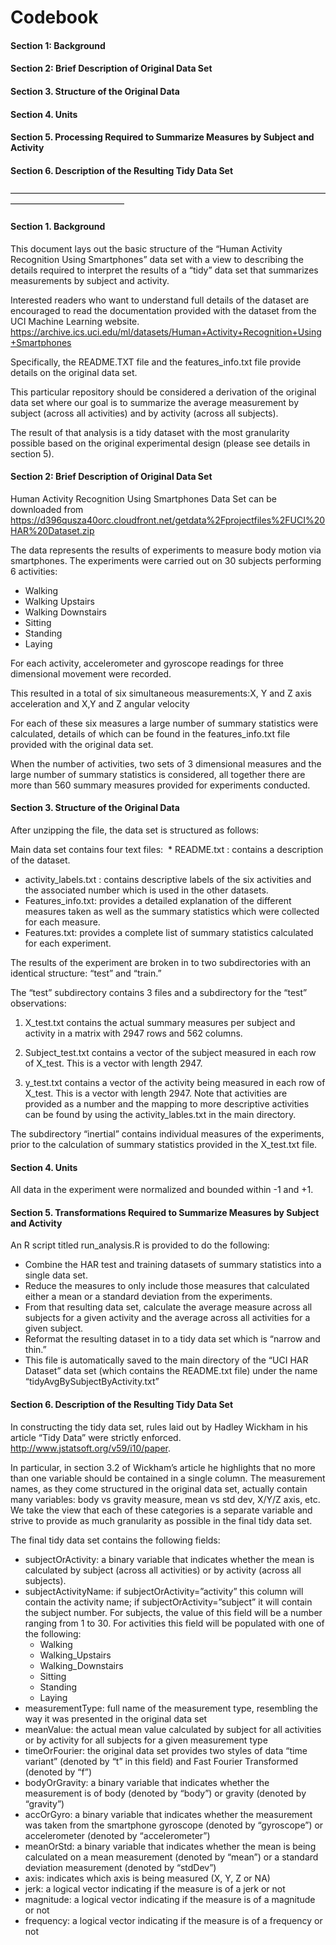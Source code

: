 # Codebook
#### Section 1: Background
#### Section 2: Brief Description of Original Data Set
#### Section 3. Structure of the Original Data
#### Section 4. Units
#### Section 5. Processing Required to Summarize Measures by Subject and Activity
#### Section 6. Description of the Resulting Tidy Data Set

—————————————————————————————————————————————————

#### Section 1. Background
This document lays out the basic structure of the “Human Activity Recognition Using Smartphones” data set with a view to describing the details required to interpret the results of a “tidy” data set that summarizes measurements by subject and activity.  

Interested readers who want to understand full details of the dataset are encouraged to read the documentation provided with the dataset from the UCI Machine Learning website. 
https://archive.ics.uci.edu/ml/datasets/Human+Activity+Recognition+Using+Smartphones

Specifically, the README.TXT file and the features_info.txt file provide details on the original data set.

This particular repository should be considered a derivation of the original data set where our goal is to summarize the average measurement by subject (across all activities) and by activity (across all subjects).  

The result of that analysis is a tidy dataset with the most granularity possible based on the original experimental design (please see details in section 5).  

#### Section 2: Brief Description of Original Data Set
Human Activity Recognition Using Smartphones Data Set can be downloaded from https://d396qusza40orc.cloudfront.net/getdata%2Fprojectfiles%2FUCI%20HAR%20Dataset.zip

The data represents the results of experiments to measure body motion via smartphones.  The experiments were carried out on 30 subjects performing 6 activities:
* Walking
* Walking Upstairs
* Walking Downstairs
* Sitting
* Standing
* Laying

For each activity, accelerometer and gyroscope readings for three dimensional movement were recorded.  

This resulted in a total of six simultaneous measurements:X, Y and Z axis acceleration and X,Y and Z angular velocity 

For each of these six measures a large number of summary statistics were calculated, details of which can be found in the features_info.txt file provided with the original data set.

When the number of activities, two sets of 3 dimensional measures and the large number of summary statistics is considered, all together there are more than 560 summary measures provided for experiments conducted.

#### Section 3. Structure of the Original Data
After unzipping the file, the data set is structured as follows:

Main data set contains four text files:	 * README.txt : contains a description of the dataset.
* activity_labels.txt : contains descriptive labels of the six activities and the associated number which is used in the other datasets.
* Features_info.txt: provides a detailed explanation of the different measures taken as well as the summary statistics which were collected for each measure.
* Features.txt: provides a complete list of summary statistics calculated for each experiment.

The results of the experiment are broken in to two subdirectories with an identical structure: “test” and “train.”

The “test” subdirectory contains 3 files and a subdirectory for the “test” observations:

1. X_test.txt contains the actual summary measures per subject and activity in a matrix with 2947 rows and 562 columns.

2. Subject_test.txt contains a vector of the subject measured in each row of X_test.  This is a vector with  length 2947.

3. y_test.txt contains a vector of the activity being measured in each row of X_test.  This is a vector with  length 2947.  Note that activities are provided as a number and the mapping to more descriptive activities can be found by using the activity_lables.txt in the main directory.

The subdirectory “inertial” contains individual measures of the experiments, prior to the calculation of summary statistics provided in the X_test.txt file.

#### Section 4. Units
All data in the experiment were normalized and bounded within -1 and +1.

#### Section 5. Transformations Required to Summarize Measures by Subject and Activity
An R script titled run_analysis.R is provided to do the following:
* Combine the HAR test and training datasets of summary statistics into a single data set.
* Reduce the measures to only include those measures that calculated either a mean or a standard deviation from the experiments.
* From that resulting data set, calculate the average measure across all subjects for a given activity and the average across all activities for a given subject.
* Reformat the resulting dataset in to a tidy data set which is “narrow and thin.”
* This file is automatically saved to the main directory of the “UCI HAR Dataset” data set (which contains the README.txt file) under the name “tidyAvgBySubjectByActivity.txt”

#### Section 6. Description of the Resulting Tidy Data Set

In constructing the tidy data set, rules laid out by Hadley Wickham in his article “Tidy Data” were strictly enforced.  http://www.jstatsoft.org/v59/i10/paper.

In particular, in section 3.2 of Wickham’s article he highlights that no more than one variable should be contained in a single column.  The measurement names, as they come structured in the original data set, actually contain many variables: body vs gravity measure, mean vs std dev, X/Y/Z axis, etc.  We take the view that each of these categories is a separate variable and strive to provide as much granularity as possible in the final tidy data set.

The final tidy data set contains the following fields:
* subjectOrActivity: a binary variable that indicates whether the mean is calculated by subject (across all activities) or by activity (across all subjects).
* subjectActivityName: if subjectOrActivity=”activity” this column will contain the activity name; if subjectOrActivity=”subject” it will contain the subject number.  For subjects, the value of this field will be a number ranging from 1 to 30.  For activities this field will be populated with one of the following:
	+ Walking
	+ Walking_Upstairs
	+ Walking_Downstairs
	+ Sitting
	+ Standing
	+ Laying
* measurementType: full name of the measurement type, resembling the way it was presented in the original data set
* meanValue: the actual mean value calculated by subject for all activities or by activity for all subjects for a given measurement type
* timeOrFourier: the original data set provides two styles of data “time variant” (denoted by “t” in this field) and Fast Fourier Transformed (denoted by “f”)
* bodyOrGravity: a binary variable that indicates whether the measurement is of body (denoted by “body”) or gravity (denoted by “gravity”)
* accOrGyro: a binary variable that indicates whether the measurement was taken from the smartphone gyroscope (denoted by “gyroscope”) or accelerometer (denoted by “accelerometer”)
* meanOrStd: a binary variable that indicates whether the mean is being calculated on a mean measurement (denoted by “mean”) or a standard deviation measurement (denoted by “stdDev”)
* axis: indicates which axis is being measured (X, Y, Z or NA)
* jerk: a logical vector indicating if the measure is of a jerk or not
* magnitude: a logical vector indicating if the measure is of a magnitude or not
* frequency: a logical vector indicating if the measure is of a frequency or not



